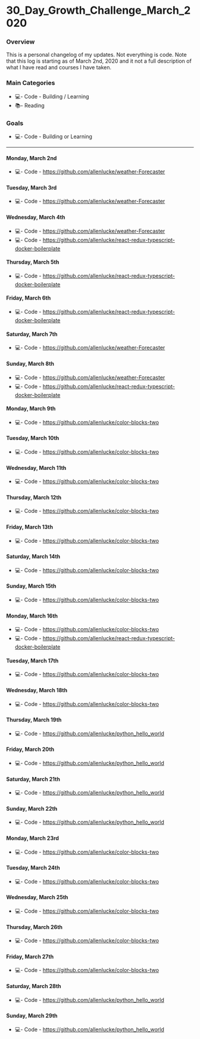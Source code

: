 # 30_Day_Growth_Challenge_March_2020

### Overview
This is a personal changelog of my updates. Not everything is code. Note that this log is starting as of March 2nd, 2020 and it not a full description of what I have read and courses I have taken. 

### Main Categories
- 💻- Code - Building / Learning
- 📚- Reading

### Goals
- 💻- Code - Building or Learning

---


#### Monday, March 2nd
- 💻- Code - https://github.com/allenlucke/weather-Forecaster

#### Tuesday, March 3rd
- 💻- Code - https://github.com/allenlucke/weather-Forecaster

#### Wednesday, March 4th
- 💻- Code - https://github.com/allenlucke/weather-Forecaster
- 💻- Code - https://github.com/allenlucke/react-redux-typescript-docker-boilerplate

#### Thursday, March 5th
- 💻- Code - https://github.com/allenlucke/react-redux-typescript-docker-boilerplate

#### Friday, March 6th
- 💻- Code - https://github.com/allenlucke/react-redux-typescript-docker-boilerplate

#### Saturday, March 7th
- 💻- Code - https://github.com/allenlucke/weather-Forecaster

#### Sunday, March 8th
- 💻- Code - https://github.com/allenlucke/weather-Forecaster
- 💻- Code - https://github.com/allenlucke/react-redux-typescript-docker-boilerplate

#### Monday, March 9th
- 💻- Code - https://github.com/allenlucke/color-blocks-two

#### Tuesday, March 10th
- 💻- Code - https://github.com/allenlucke/color-blocks-two

#### Wednesday, March 11th
- 💻- Code - https://github.com/allenlucke/color-blocks-two

#### Thursday, March 12th
- 💻- Code - https://github.com/allenlucke/color-blocks-two

#### Friday, March 13th
- 💻- Code - https://github.com/allenlucke/color-blocks-two

#### Saturday, March 14th
- 💻- Code - https://github.com/allenlucke/color-blocks-two

#### Sunday, March 15th
- 💻- Code - https://github.com/allenlucke/color-blocks-two

#### Monday, March 16th
- 💻- Code - https://github.com/allenlucke/color-blocks-two
- 💻- Code - https://github.com/allenlucke/react-redux-typescript-docker-boilerplate

#### Tuesday, March 17th
- 💻- Code - https://github.com/allenlucke/color-blocks-two

#### Wednesday, March 18th
- 💻- Code - https://github.com/allenlucke/color-blocks-two

#### Thursday, March 19th
- 💻- Code - https://github.com/allenlucke/python_hello_world

#### Friday, March 20th
- 💻- Code - https://github.com/allenlucke/python_hello_world

#### Saturday, March 21th
- 💻- Code - https://github.com/allenlucke/python_hello_world

#### Sunday, March 22th
- 💻- Code - https://github.com/allenlucke/python_hello_world

#### Monday, March 23rd
- 💻- Code - https://github.com/allenlucke/color-blocks-two

#### Tuesday, March 24th
- 💻- Code - https://github.com/allenlucke/color-blocks-two

#### Wednesday, March 25th
- 💻- Code - https://github.com/allenlucke/color-blocks-two

#### Thursday, March 26th
- 💻- Code - https://github.com/allenlucke/color-blocks-two

#### Friday, March 27th
- 💻- Code - https://github.com/allenlucke/color-blocks-two

#### Saturday, March 28th
- 💻- Code - https://github.com/allenlucke/python_hello_world

#### Sunday, March 29th
- 💻- Code - https://github.com/allenlucke/python_hello_world
